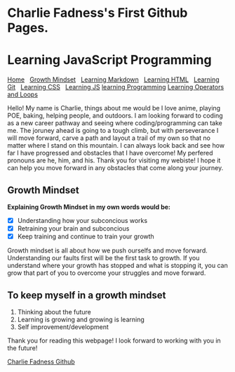 
# Charlie Fadness's First Github Pages.

# Learning JavaScript Programming

[Home](https://fadnesscharlie.github.io/Reading-notes1000/) &nbsp;
[Growth Mindset](https://fadnesscharlie.github.io/Reading-notes1000/growth_mindset) &nbsp;
[Learning Markdown](https://fadnesscharlie.github.io/Reading-notes1000/learning_markdown) &nbsp;
[Learning HTML](https://fadnesscharlie.github.io/Reading-notes1000/learning_html) &nbsp;
[Learning Git](https://fadnesscharlie.github.io/Reading-notes1000/learning_git) &nbsp;
[Learning CSS](https://fadnesscharlie.github.io/Reading-notes1000/learning_css) &nbsp;
[Learning JS](https://fadnesscharlie.github.io/Reading-notes1000/learning_js)
[learning Programming](https://fadnesscharlie.github.io/Reading-notes1000/learning_programming)
[Learning Operators and Loops](https://fadnesscharlie.github.io/Reading-notes1000/learning_operators_and_loops)

Hello! My name is Charlie, things about me would be I love anime, playing POE, baking, helping people, and outdoors. I am looking forward to coding as a new career pathway and seeing where coding/programming can take me. The joruney ahead is going to a tough climb, but with perseverance I will move forward, carve a path and layout a trail of my own so that no matter where I stand on this mountain. I can always look back and see how far I have progressed and obstacles that I have overcome! My perfered pronouns are he, him, and his. Thank you for visiting my webiste! I hope it can help you move forward in any obstacles that come along your journey.

## Growth Mindset

**Explaining Growth Mindset in my own words would be:**

- [x] Understanding how your subconcious works
- [x] Retraining your brain and subconcious
- [x] Keep training and continue to train your growth

Growth mindset is all about how we push ourselfs and move forward. Understanding our faults first will be the first task to growth. If you understand where your growth has stopped and what is stopping it, you can grow that part of you to overcome your struggles and move forward.

## To keep myself in a growth mindset

1. Thinking about the future
2. Learning is growing and growing is learning
3. Self improvement/development

Thank you for reading this webpage! I look forward to working with you in the future!


[Charlie Fadness Github](https://fadnesscharlie.github.io/Reading-notes/)